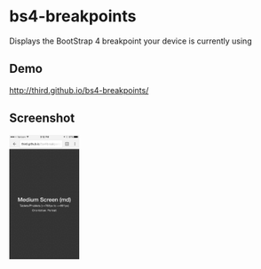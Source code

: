 # bs4-breakpoints
Displays the BootStrap 4 breakpoint your device is currently using

## Demo
http://third.github.io/bs4-breakpoints/

## Screenshot
<img src="https://raw.githubusercontent.com/third/bs4-breakpoints/gh-pages/public/images/screenshot-md-screen.png" width="25%">